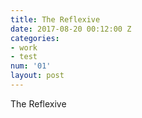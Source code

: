 ```yaml
---
title: The Reflexive
date: 2017-08-20 00:12:00 Z
categories:
- work
- test
num: '01'
layout: post
---
```


The Reflexive
